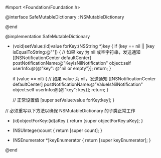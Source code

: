 #import <Foundation/Foundation.h>

@interface SafeMutableDictionary : NSMutableDictionary

@end

@implementation SafeMutableDictionary

- (void)setValue:(id)value forKey:(NSString *)key {
    if (key == nil || [key isEqualToString:@""]) {
        // 如果 key 为 nil 或空字符串，发送通知
        [[NSNotificationCenter defaultCenter] postNotificationName:@"KeyIsNilNotification"
                                                            object:self
                                                          userInfo:@{@"key": @"nil or empty"}];
        return;
    }
    
    if (value == nil) {
        // 如果 value 为 nil，发送通知
        [[NSNotificationCenter defaultCenter] postNotificationName:@"ValueIsNilNotification"
                                                            object:self
                                                          userInfo:@{@"key": key}];
        return;
    }
    
    // 正常设置值
    [super setValue:value forKey:key];
}

// 必须重写以下方法以确保 NSMutableDictionary 的子类正常工作
- (id)objectForKey:(id)aKey {
    return [super objectForKey:aKey];
}

- (NSUInteger)count {
    return [super count];
}

- (NSEnumerator *)keyEnumerator {
    return [super keyEnumerator];
}

@end